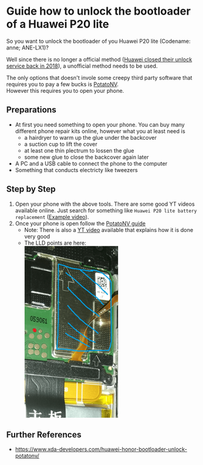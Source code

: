 # Guide how to unlock the bootloader of a Huawei P20 lite

So you want to unlock the bootloader of you Huawei P20 lite (Codename: anne; ANE-LX1)?

Well since there is no longer a official method ([Huawei closed their unlock service back in 2018](https://www.xda-developers.com/huawei-stop-providing-bootloader-unlock-codes/)),
a unofficial method needs to be used.

The only options that doesn't invole some creepy third party software that requires you to pay a few bucks is [PotatoNV](https://github.com/mashed-potatoes/PotatoNV).<br/>
However this requires you to open your phone.

## Preparations
* At first you need something to open your phone. You can buy many different phone repair kits online, however what you at least need is
  * a hairdryer to warm up the glue under the backcover
  * a suction cup to lift the cover
  * at least one thin plectrum to lossen the glue
  * some new glue to close the backcover again later
* A PC and a USB cable to connect the phone to the computer
* Something that conducts electricty like tweezers

## Step by Step
1. Open your phone with the above tools. There are some good YT videos available online. Just search for something like ``Huawei P20 lite battery replacement`` ([Example video](https://www.youtube.com/watch?v=E1fsb9Jws60)).
2. Once your phone is open follow the [PotatoNV guide](https://github.com/mashed-potatoes/PotatoNV)
   * Note: There is also a [YT video](https://www.youtube.com/watch?v=YK9dlYUM6NM) available that explains how it is done very good
   * The LLD points are here:<br/><img src="./assets/LLD-P20lite.png" alt="LLD points" height=450/>
  


## Further References
* https://www.xda-developers.com/huawei-honor-bootloader-unlock-potatonv/
